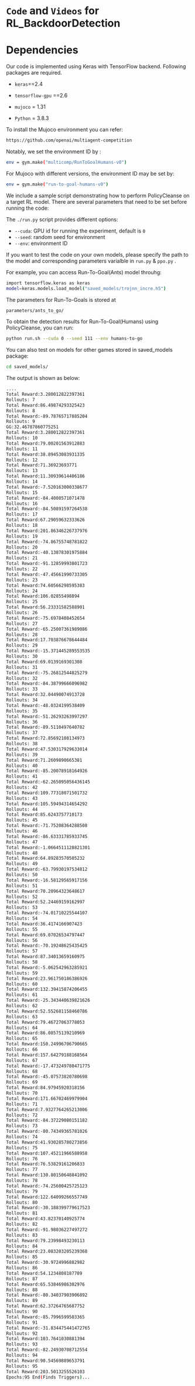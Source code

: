 # `Code` and `Videos` for RL_BackdoorDetection 

# Dependencies 

Our code is implemented using Keras with TensorFlow backend. Following packages are required.


  * `keras`==2.4

  * `tensorflow-gpu` ==2.6

  * `mujoco` = 1.31

  * `Python` = 3.8.3

To install the Mujoco environment you can refer:

```bash
https://github.com/openai/multiagent-competition
```
Notably,  we set the environment ID by :

```bash
env = gym.make("multicomp/RunToGoalHumans-v0")
```
For Mujoco with different versions, the environment ID may be set by:

```bash
env = gym.make("run-to-goal-humans-v0")
```

We include a sample script demonstrating how to perform PolicyCleanse on a target RL model. There are several parameters that need to be set before running the code:


The `./run.py` script provides different options:

   * `--cuda`: GPU id for running the experiment, default is `0`
   * `--seed`: random seed for environment
   * `--env`: environment ID

If you want to test the code on your own models, please specify the path to the model and corresponding parameters varialble in `run.py` & `ppo.py` .


For example, you can access Run-To-Goal(Ants) model throuhg:
```bash 
import tensorflow.keras as keras
model=keras.models.load_model("saved_models/trojnn_incre.h5")
```
The parameters for Run-To-Goals is stored at 
```bash
parameters/ants_to_go/
```
To obtain the detection results for Run-To-Goal(Humans) using PolicyCleanse, you can run:

```bash
python run.sh --cuda 0 --seed 111 --env humans-to-go
```
You can also test on models for other games stored in saved_models package:

```bash
cd saved_models/
```




The output is shown as below:

```bash 
....
Total Reward:3.280012822397361
Rollouts: 7
Total Reward:86.49874293325423
Rollouts: 8
Total Reward:-89.78765717885204
Rollouts: 9
GG:32.46787860775251
Total Reward:3.280012822397361
Rollouts: 10
Total Reward:79.00201563912883
Rollouts: 11
Total Reward:38.89453083931335
Rollouts: 12
Total Reward:71.36923693771
Rollouts: 13
Total Reward:11.30939614406186
Rollouts: 14
Total Reward:-7.520163000338677
Rollouts: 15
Total Reward:-84.4008571071478
Rollouts: 16
Total Reward:-84.50891597264538
Rollouts: 17
Total Reward:67.29059632333626
Rollouts: 18
Total Reward:201.86346226737976
Rollouts: 19
Total Reward:-74.86755748781822
Rollouts: 20
Total Reward:-40.13878301975884
Rollouts: 21
Total Reward:-91.12859993801723
Rollouts: 22
Total Reward:-47.45661990733305
Rollouts: 23
Total Reward:74.60566298595383
Rollouts: 24
Total Reward:106.02855498894
Rollouts: 25
Total Reward:56.23331582588901
Rollouts: 26
Total Reward:-75.6978408452654
Rollouts: 27
Total Reward:-65.25007361989086
Rollouts: 28
Total Reward:17.703876678644484
Rollouts: 29
Total Reward:-15.371445289553535
Rollouts: 30
Total Reward:69.0139169301308
Rollouts: 31
Total Reward:-75.26812544825279
Rollouts: 32
Total Reward:-84.38799666096982
Rollouts: 33
Total Reward:32.04490074913728
Rollouts: 34
Total Reward:-48.0324199538409
Rollouts: 35
Total Reward:-51.26293263997297
Rollouts: 36
Total Reward:-89.5110497640782
Rollouts: 37
Total Reward:72.85692108134973
Rollouts: 38
Total Reward:47.530317929633014
Rollouts: 39
Total Reward:71.2609890665381
Rollouts: 40
Total Reward:-85.20078918164926
Rollouts: 41
Total Reward:-62.265095056436145
Rollouts: 42
Total Reward:109.77318071501732
Rollouts: 43
Total Reward:105.59494314654292
Rollouts: 44
Total Reward:85.6243757710173
Rollouts: 45
Total Reward:-71.75208364288508
Rollouts: 46
Total Reward:-86.63331785933745
Rollouts: 47
Total Reward:-1.0664511128821301
Rollouts: 48
Total Reward:64.89283570505232
Rollouts: 49
Total Reward:-63.79930197534812
Rollouts: 50
Total Reward:-16.58129565917156
Rollouts: 51
Total Reward:70.20964323648617
Rollouts: 52
Total Reward:52.24469159162997
Rollouts: 53
Total Reward:-74.01710225544107
Rollouts: 54
Total Reward:36.4174166907423
Rollouts: 55
Total Reward:69.07026534797447
Rollouts: 56
Total Reward:-70.19248625435425
Rollouts: 57
Total Reward:87.34013659160975
Rollouts: 58
Total Reward:-5.062542963285921
Rollouts: 59
Total Reward:23.961750186386926
Rollouts: 60
Total Reward:132.39415874206455
Rollouts: 61
Total Reward:-25.343440639821626
Rollouts: 62
Total Reward:52.552681158460786
Rollouts: 63
Total Reward:79.46727063778053
Rollouts: 64
Total Reward:86.08575139210969
Rollouts: 65
Total Reward:150.24996706790665
Rollouts: 66
Total Reward:157.64279188168564
Rollouts: 67
Total Reward:-17.473249780471775
Rollouts: 68
Total Reward:-45.07573820780698
Rollouts: 69
Total Reward:84.97945920318156
Rollouts: 70
Total Reward:171.66702469979904
Rollouts: 71
Total Reward:7.9327764265213006
Rollouts: 72
Total Reward:-84.37229080151182
Rollouts: 73
Total Reward:-80.74349365781026
Rollouts: 74
Total Reward:41.930285780273856
Rollouts: 75
Total Reward:107.45211966588958
Rollouts: 76
Total Reward:76.53829161206833
Rollouts: 77
Total Reward:130.80150648841092
Rollouts: 78
Total Reward:-74.25600425725123
Rollouts: 79
Total Reward:122.64099266557749
Rollouts: 80
Total Reward:-30.188399779617523
Rollouts: 81
Total Reward:43.82370140925774
Rollouts: 82
Total Reward:-91.98036227497272
Rollouts: 83
Total Reward:79.23998493230113
Rollouts: 84
Total Reward:23.083203205239368
Rollouts: 85
Total Reward:-30.9724996882982
Rollouts: 86
Total Reward:54.1234808187709
Rollouts: 87
Total Reward:65.53846986302976
Rollouts: 88
Total Reward:-80.34037903906892
Rollouts: 89
Total Reward:62.37264765687752
Rollouts: 90
Total Reward:-85.7996599503365
Rollouts: 91
Total Reward:-31.834475441472765
Rollouts: 92
Total Reward:103.7641030881394
Rollouts: 93
Total Reward:-82.24930708712554
Rollouts: 94
Total Reward:90.54569889653791
Rollouts: 95
Total Reward:203.5013255526103
Epochs:95 End(Finds Triggers)...
```


